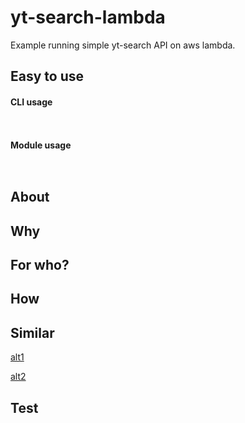# yt-search-lambda
Example running simple yt-search API on aws lambda.

## Easy to use

#### CLI usage
```javascript
```
```
```

#### Module usage
```javascript
```
```
```

## About

## Why

## For who?

## How

## Similar
[alt1](https://github.com/talmobi)

[alt2](https://github.com/talmobi)

## Test
```
```

